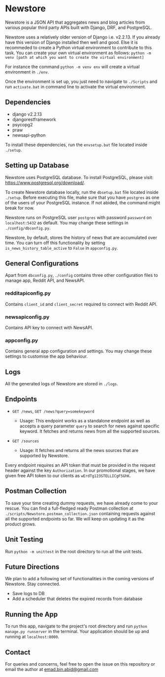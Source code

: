 # Newstore
Newstore is a JSON API that aggregates news and blog articles from various popular third party APIs built with Django, DRF, and PostgreSQL.

Newstore uses a relatively older version of Django i.e. v2.2.13. If you already have this version of Django installed then well and good. Else it is recommeded to create a Python virtual environment to contribute to this task. You can create your own virtual environment as follows:
`python -m venv [path at which you want to create the virtual environment]`

For instance the command `python -m venv env` will create a virtual environment in `./env`.

Once the environment is set up, you just need to navigate to `./Scripts` and run `activate.bat` in command line to activate the virtual environment.

## Dependencies

- django v2.2.13
- djangorestframework
- psycopg2
- praw
- newsapi-python

To install these dependencies, run the `envsetup.bat` file located inside `./setup`.

## Setting up Database
Newstore uses PostgreSQL database. To install PostgreSQL, please visit: https://www.postgresql.org/download/.

To create Newstore database locally, run the `dbsetup.bat` file located inside `./setup`. Before executing this file, make sure that you have `postgres` as one of the users of your PostgreSQL instance. If not abided, the command might break for now.

Newstore runs on PostgreSQL user `postgres` with password `password` on `localhost:5432` as default. You may change these settings in `./config/dbconfig.py`.

Newstore, by default, stores the history of news that are accumulated over time. You can turn off this functionality by setting `is_news_history_table_active` to `False` in `appconfig.py`.

## General Configurations
Apart from `dbconfig.py`, `./config` contains three other configuration files to manage app, Reddit API, and NewsAPI. 

### redditapiconfig.py
Contains `client_id` and `client_secret` required to connect with Reddit API.

### newsapiconfig.py
Contains API key to connect with NewsAPI.

### appconfig.py
Contains general app configuration and settings. You may change these settings to customise the app behaviour. 

## Logs
All the generated logs of Newstore are stored in `./logs`.

## Endpoints
- `GET /news`, `GET /news?query=somekeyword`
    - Usage: This endpoint works as a standalone endpoint as well as accepts a query parameter `query` to search for news against specific keyword. It fetches and returns news from all the supported sources.

- `GET /sources`
    - Usage: It fetches and returns all the news sources that are supported by Newstore.

Every endpoint requires an API token that must be provided in the request header against the key `Authorization`. In our promotional stages, we have given free API token to our clients as `wErdTg123STELLICgF5GhK`.

## Postman Collection
To save your time creating dummy requests, we have already come to your rescue. You can find a full-fledged ready Postman collection at `./scripts/Newstore.postman_collection.json` containing requests against all the supported endpoints so far. We will keep on updating it as the product grows.

## Unit Testing
Run `python -m unittest` in the root directory to run all the unit tests.

## Future Directions
We plan to add a following set of functionalities in the coming versions of Newstore. Stay connected.
- Save logs to DB
- Add a scheduler that deletes the expired records from database

## Running the App
To run this app, navigate to the project's root directory and run `python manage.py runserver` in the terminal. Your application should be up and running at `localhost:8000`.

## Contact
For queries and concerns, feel free to open the issue on this repository or email the author at emad.bin.abid@gmail.com